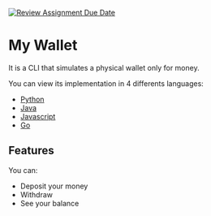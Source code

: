 [![Review Assignment Due Date](https://classroom.github.com/assets/deadline-readme-button-24ddc0f5d75046c5622901739e7c5dd533143b0c8e959d652212380cedb1ea36.svg)](https://classroom.github.com/a/hy8NMZUz)

# My Wallet

It is a CLI that simulates a physical wallet only for money.

You can view its implementation in 4 differents languages:

- [Python](https://github.com/hei-school/my-wallet-Sanmandresy/tree/feature/python)
- [Java](https://github.com/hei-school/my-wallet-Sanmandresy/tree/feature/java)
- [Javascript](https://github.com/hei-school/my-wallet-Sanmandresy/tree/feature/javascript)
- [Go](https://github.com/hei-school/my-wallet-Sanmandresy/tree/feature/go)

## Features

You can:

- Deposit your money
- Withdraw
- See your balance
